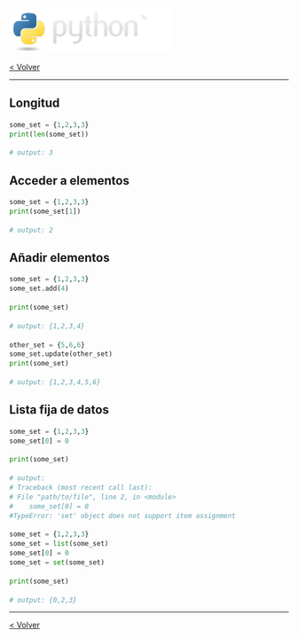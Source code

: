 <img src="../assets/img/python-logo.png" />

[< Volver](./data_types.md)

---

## Longitud

```python
some_set = {1,2,3,3}
print(len(some_set))

# output: 3
```

## Acceder a elementos

```python
some_set = {1,2,3,3}
print(some_set[1])

# output: 2
```

## Añadir elementos

```python
some_set = {1,2,3,3}
some_set.add(4)

print(some_set)

# output: {1,2,3,4}

other_set = {5,6,6}
some_set.update(other_set)
print(some_set)

# output: {1,2,3,4,5,6}
```

## Lista fija de datos

```python
some_set = {1,2,3,3}
some_set[0] = 0

print(some_set)

# output:
# Traceback (most recent call last):
# File "path/to/file", line 2, in <module>
#    some_set[0] = 0
#TypeError: 'set' object does not support item assignment

some_set = {1,2,3,3}
some_set = list(some_set)
some_set[0] = 0
some_set = set(some_set)

print(some_set)

# output: {0,2,3}
```

---

[< Volver](./data_types.md)
